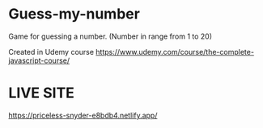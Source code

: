 # Guess-my-number
Game for guessing a number.
(Number in range from 1 to 20)

Created in Udemy course
https://www.udemy.com/course/the-complete-javascript-course/

# LIVE SITE
https://priceless-snyder-e8bdb4.netlify.app/
